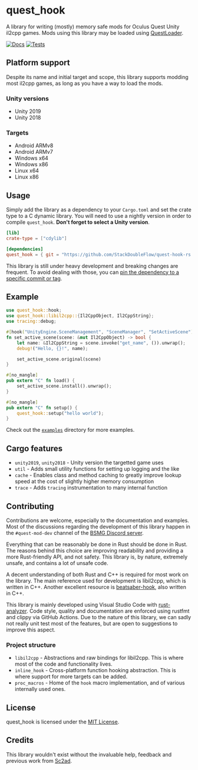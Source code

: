 # quest_hook

A library for writing (mostly) memory safe mods for Oculus Quest Unity il2cpp games. Mods using this library may be loaded using [QuestLoader](https://github.com/sc2ad/QuestLoader).

[![Docs](https://img.shields.io/github/workflow/status/StackDoubleFlow/quest-hook-rs/Docs?color=blue&label=docs&style=for-the-badge)](https://stackdoubleflow.github.io/quest-hook-rs/quest_hook/) [![Tests](https://img.shields.io/github/workflow/status/StackDoubleFlow/quest-hook-rs/Tests?label=tests&style=for-the-badge)](https://github.com/StackDoubleFlow/quest-hook-rs/actions/workflows/tests.yml)

## Platform support

Despite its name and initial target and scope, this library supports modding most il2cpp games, as long as you have a way to load the mods.

### Unity versions

- Unity 2019
- Unity 2018

### Targets

- Android ARMv8
- Android ARMv7
- Windows x64
- Windows x86
- Linux x64
- Linux x86

## Usage

Simply add the library as a dependency to your `Cargo.toml` and set the crate type to a C dynamic library. You will need to use a nightly version in order to compile `quest_hook`. **Don't forget to select a Unity version**.

```toml
[lib]
crate-type = ["cdylib"]

[dependencies]
quest_hook = { git = "https://github.com/StackDoubleFlow/quest-hook-rs.git", features = ["unity2019"] }
```

This library is still under heavy development and breaking changes are frequent. To avoid dealing with those, you can [pin the dependency to a specific commit or tag](https://doc.rust-lang.org/cargo/reference/specifying-dependencies.html#specifying-dependencies-from-git-repositories).

## Example

```rust
use quest_hook::hook;
use quest_hook::libil2cpp::{Il2CppObject, Il2CppString};
use tracing::debug;

#[hook("UnityEngine.SceneManagement", "SceneManager", "SetActiveScene")]
fn set_active_scene(scene: &mut Il2CppObject) -> bool {
    let name: &Il2CppString = scene.invoke("get_name", ()).unwrap();
    debug!("Hello, {}!", name);

    set_active_scene.original(scene)
}

#[no_mangle]
pub extern "C" fn load() {
    set_active_scene.install().unwrap();
}

#[no_mangle]
pub extern "C" fn setup() {
    quest_hook::setup("hello world");
}
```

Check out the [`examples`](./examples/) directory for more examples.

## Cargo features

- `unity2019`, `unity2018` - Unity version the targetted game uses
- `util` - Adds small utility functions for setting up logging and the like
- `cache` - Enables class and method caching to greatly improve lookup speed at the cost of slightly higher memory consumption
- `trace` - Adds `tracing` instrumentation to many internal function

## Contributing

Contributions are welcome, especially to the documentation and examples. Most of the discussions regarding the development of this library happen in the `#quest-mod-dev` channel of the [BSMG Discord server](https://discord.gg/beatsabermods).

Everything that can be reasonably be done in Rust should be done in Rust. The reasons behind this choice are improving readability and providing a more Rust-friendly API, and not safety. This library is, by nature, extremely unsafe, and contains a lot of unsafe code.

A decent understanding of both Rust and C++ is required for most work on the library. The main reference used for development is libil2cpp, which is written in C++. Another excellent resource is [beatsaber-hook](https://github.com/sc2ad/beatsaber-hook), also written in C++.

This library is mainly developed using Visual Studio Code with [rust-analyzer](https://rust-analyzer.github.io/). Code style, quality and documentation are enforced using rustfmt and clippy via GitHub Actions. Due to the nature of this library, we can sadly not really unit test most of the features, but are open to suggestions to improve this aspect.

### Project structure

- `libil2cpp` - Abstractions and raw bindings for libil2cpp. This is where most of the code and functionality lives.
- `inline_hook` - Cross-platform function hooking abstraction. This is where support for more targets can be added.
- `proc_macros` - Home of the `hook` macro implementation, and of various internally used ones.

## License

quest_hook is licensed under the [MIT License](./LICENSE).

## Credits

This library wouldn't exist without the invaluable help, feedback and previous work from [Sc2ad](https://github.com/sc2ad).
